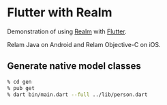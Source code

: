 # Flutter with Realm

Demonstration of using [Realm](https://realm.io/products/realm-mobile-database/) with [Flutter](https://flutter.io/).

Relam Java on Android and Relam Objective-C on iOS.

## Generate native model classes

```sh
% cd gen
% pub get
% dart bin/main.dart --full ../lib/person.dart
```
